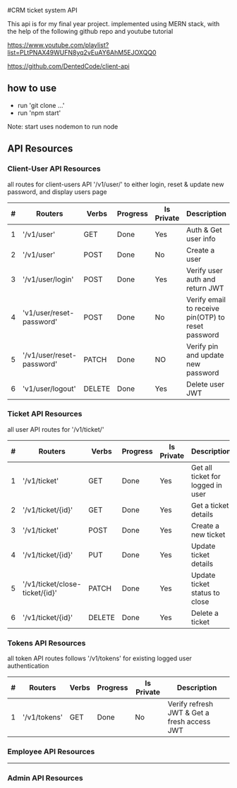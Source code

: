 #CRM ticket system API

This api is for my final year project. implemented using MERN stack, with the help of the following github repo and youtube tutorial

https://www.youtube.com/playlist?list=PLtPNAX49WUFN8yq2vEuAY6AhM5EJOXQQ0

https://github.com/DentedCode/client-api

## how to use

- run 'git clone ...'
- run 'npm start'

Note: start uses nodemon to run node

## API Resources

### Client-User API Resources

all routes for client-users API '/v1/user/' to either login, reset & update new password, and display users page

| #   | Routers                   | Verbs  | Progress | Is Private | Description                                        |
| --- | ------------------------- | ------ | -------- | ---------- | -------------------------------------------------- |
| 1   | '/v1/user'                | GET    | Done     | Yes        | Auth & Get user info                               |
| 2   | '/v1/user'                | POST   | Done     | No         | Create a user                                      |
| 3   | '/v1/user/login'          | POST   | Done     | Yes        | Verify user auth and return JWT                    |
| 4   | 'v1/user/reset-password'  | POST   | Done     | No         | Verify email to receive pin(OTP) to reset password |
| 5   | '/v1/user/reset-password' | PATCH  | Done     | NO         | Verify pin and update new password                 |
| 6   | 'v1/user/logout'          | DELETE | Done     | Yes        | Delete user JWT                                    |

### Ticket API Resources

all user API routes for '/v1/ticket/'

| #   | Routers                        | Verbs  | Progress | Is Private | Description                       |
| --- | ------------------------------ | ------ | -------- | ---------- | --------------------------------- |
| 1   | '/v1/ticket'                   | GET    | Done     | Yes        | Get all ticket for logged in user |
| 2   | '/v1/ticket/{id}'              | GET    | Done     | Yes        | Get a ticket details              |
| 3   | '/v1/ticket'                   | POST   | Done     | Yes        | Create a new ticket               |
| 4   | '/v1/ticket/{id}'              | PUT    | Done     | Yes        | Update ticket details             |
| 5   | '/v1/ticket/close-ticket/{id}' | PATCH  | Done     | Yes        | Update ticket status to close     |
| 6   | '/v1/ticket/{id}'              | DELETE | Done     | Yes        | Delete a ticket                   |

### Tokens API Resources

all token API routes follows '/v1/tokens' for existing logged user authentication

| #   | Routers      | Verbs | Progress | Is Private | Description                                 |
| --- | ------------ | ----- | -------- | ---------- | ------------------------------------------- |
| 1   | '/v1/tokens' | GET   | Done     | No         | Verify refresh JWT & Get a fresh access JWT |

### Employee API Resources

---

### Admin API Resources
